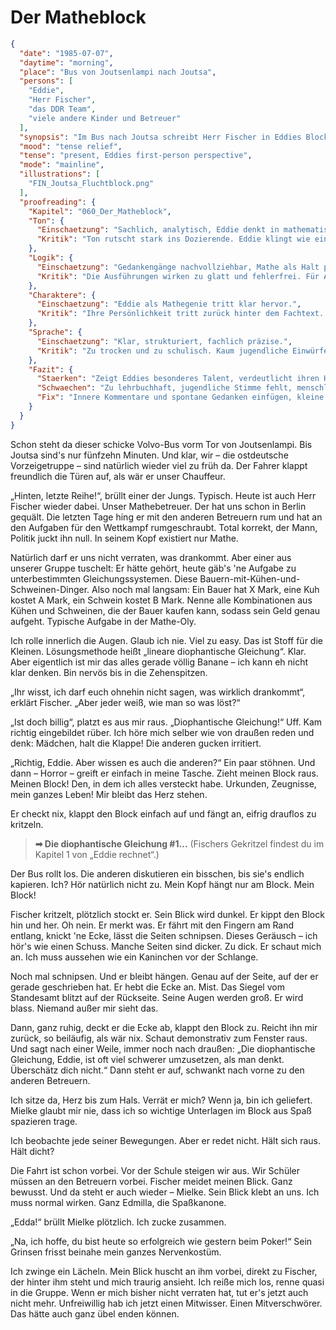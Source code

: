 # Der Matheblock

```json
{
  "date": "1985-07-07",
  "daytime": "morning",
  "place": "Bus von Joutsenlampi nach Joutsa",
  "persons": [
    "Eddie",
    "Herr Fischer",
    "das DDR Team",
    "viele andere Kinder und Betreuer"
  ],
  "synopsis": "Im Bus nach Joutsa schreibt Herr Fischer in Eddies Block, entdeckt dabei ihre versteckten Dokumente, verrät sie aber nicht.",
  "mood": "tense relief",
  "tense": "present, Eddies first-person perspective",
  "mode": "mainline",
  "illustrations": [
    "FIN_Joutsa_Fluchtblock.png"
  ],
  "proofreading": {
    "Kapitel": "060_Der_Matheblock",
    "Ton": {
      "Einschaetzung": "Sachlich, analytisch, Eddie denkt in mathematischen Strukturen.",
      "Kritik": "Ton rutscht stark ins Dozierende. Eddie klingt wie eine Lehrerin, nicht wie eine 17-Jährige, die sich Mut macht. Die jugendliche Stimme geht verloren."
    },
    "Logik": {
      "Einschaetzung": "Gedankengänge nachvollziehbar, Mathe als Halt plausibel.",
      "Kritik": "Die Ausführungen wirken zu glatt und fehlerfrei. Für Authentizität fehlen kleine Irrtümer, Zweifel oder chaotische Assoziationen."
    },
    "Charaktere": {
      "Einschaetzung": "Eddie als Mathegenie tritt klar hervor.",
      "Kritik": "Ihre Persönlichkeit tritt zurück hinter dem Fachtext. Menschliche Regungen (Frust, Stolz, Humor) fehlen weitgehend."
    },
    "Sprache": {
      "Einschaetzung": "Klar, strukturiert, fachlich präzise.",
      "Kritik": "Zu trocken und zu schulisch. Kaum jugendliche Einwürfe oder rotzig-freche Kommentare, die Eddie sonst lebendig machen."
    },
    "Fazit": {
      "Staerken": "Zeigt Eddies besonderes Talent, verdeutlicht ihren Halt in Mathe.",
      "Schwaechen": "Zu lehrbuchhaft, jugendliche Stimme fehlt, menschliche Seite von Eddie wird unsichtbar.",
      "Fix": "Innere Kommentare und spontane Gedanken einfügen, kleine Patzer oder Selbstzweifel zulassen, Mathepassagen straffen und mit Eddie-Humor färben."
    }
  }
}
```

Schon steht da dieser schicke Volvo-Bus vorm Tor von Joutsenlampi. Bis Joutsa
sind's nur fünfzehn Minuten. Und klar, wir – die ostdeutsche Vorzeigetruppe –
sind natürlich wieder viel zu früh da. Der Fahrer klappt freundlich die Türen
auf, als wär er unser Chauffeur.

„Hinten, letzte Reihe!“, brüllt einer der Jungs. Typisch. Heute ist auch Herr
Fischer wieder dabei. Unser Mathebetreuer. Der hat uns schon in Berlin gequält.
Die letzten Tage hing er mit den anderen Betreuern rum und hat an den Aufgaben
für den Wettkampf rumgeschraubt. Total korrekt, der Mann, Politik juckt ihn
null. In seinem Kopf existiert nur Mathe.

Natürlich darf er uns nicht verraten, was drankommt. Aber einer aus unserer
Gruppe tuschelt: Er hätte gehört, heute gäb's 'ne Aufgabe zu unterbestimmten
Gleichungssystemen. Diese Bauern-mit-Kühen-und-Schweinen-Dinger. Also noch mal
langsam: Ein Bauer hat X Mark, eine Kuh kostet A Mark, ein Schwein kostet B
Mark. Nenne alle Kombinationen aus Kühen und Schweinen, die der Bauer kaufen
kann, sodass sein Geld genau aufgeht. Typische Aufgabe in der Mathe-Oly.

Ich rolle innerlich die Augen. Glaub ich nie. Viel zu easy. Das ist Stoff für
die Kleinen. Lösungsmethode heißt „lineare diophantische Gleichung“. Klar. Aber
eigentlich ist mir das alles gerade völlig Banane – ich kann eh nicht klar
denken. Bin nervös bis in die Zehenspitzen.

„Ihr wisst, ich darf euch ohnehin nicht sagen, was wirklich drankommt“, erklärt
Fischer. „Aber jeder weiß, wie man so was löst?“

„Ist doch billig“, platzt es aus mir raus. „Diophantische Gleichung!“ Uff. Kam
richtig eingebildet rüber. Ich höre mich selber wie von draußen reden und denk:
Mädchen, halt die Klappe! Die anderen gucken irritiert.

„Richtig, Eddie. Aber wissen es auch die anderen?“ Ein paar stöhnen. Und dann –
Horror – greift er einfach in meine Tasche. Zieht meinen Block raus. Meinen
Block! Den, in dem ich alles versteckt habe. Urkunden, Zeugnisse, mein ganzes
Leben! Mir bleibt das Herz stehen.

Er checkt nix, klappt den Block einfach auf und fängt an, eifrig drauflos zu
kritzeln.

> **➡ Die diophantische Gleichung #1…**
> (Fischers Gekritzel findest du im Kapitel 1 von „Eddie rechnet“.)

Der Bus rollt los. Die anderen diskutieren ein bisschen, bis sie's endlich
kapieren. Ich? Hör natürlich nicht zu. Mein Kopf hängt nur am Block. Mein Block!

Fischer kritzelt, plötzlich stockt er. Sein Blick wird dunkel. Er kippt den
Block hin und her. Oh nein. Er merkt was. Er fährt mit den Fingern am Rand
entlang, knickt 'ne Ecke, lässt die Seiten schnipsen. Dieses Geräusch – ich
hör's wie einen Schuss. Manche Seiten sind dicker. Zu dick. Er schaut mich an.
Ich muss aussehen wie ein Kaninchen vor der Schlange.

Noch mal schnipsen. Und er bleibt hängen. Genau auf der Seite, auf der er gerade
geschrieben hat. Er hebt die Ecke an. Mist. Das Siegel vom Standesamt blitzt auf
der Rückseite. Seine Augen werden groß. Er wird blass. Niemand außer mir sieht
das.

Dann, ganz ruhig, deckt er die Ecke ab, klappt den Block zu. Reicht ihn mir
zurück, so beiläufig, als wär nix. Schaut demonstrativ zum Fenster raus. Und
sagt nach einer Weile, immer noch nach draußen: „Die diophantische Gleichung,
Eddie, ist oft viel schwerer umzusetzen, als man denkt. Überschätz dich nicht.“
Dann steht er auf, schwankt nach vorne zu den anderen Betreuern.

Ich sitze da, Herz bis zum Hals. Verrät er mich? Wenn ja, bin ich geliefert.
Mielke glaubt mir nie, dass ich so wichtige Unterlagen im Block aus Spaß
spazieren trage.

Ich beobachte jede seiner Bewegungen. Aber er redet nicht. Hält sich raus. Hält
dicht?

Die Fahrt ist schon vorbei. Vor der Schule steigen wir aus. Wir Schüler müssen
an den Betreuern vorbei. Fischer meidet meinen Blick. Ganz bewusst. Und da steht
er auch wieder – Mielke. Sein Blick klebt an uns. Ich muss normal wirken. Ganz
Edmilla, die Spaßkanone.

„Edda!“ brüllt Mielke plötzlich. Ich zucke zusammen.

„Na, ich hoffe, du bist heute so erfolgreich wie gestern beim Poker!“ Sein
Grinsen frisst beinahe mein ganzes Nervenkostüm.

Ich zwinge ein Lächeln. Mein Blick huscht an ihm vorbei, direkt zu Fischer, der
hinter ihm steht und mich traurig ansieht. Ich reiße mich los, renne quasi in
die Gruppe. Wenn er mich bisher nicht verraten hat, tut er's jetzt auch nicht
mehr. Unfreiwillig hab ich jetzt einen Mitwisser. Einen Mitverschwörer. Das
hätte auch ganz übel enden können.
